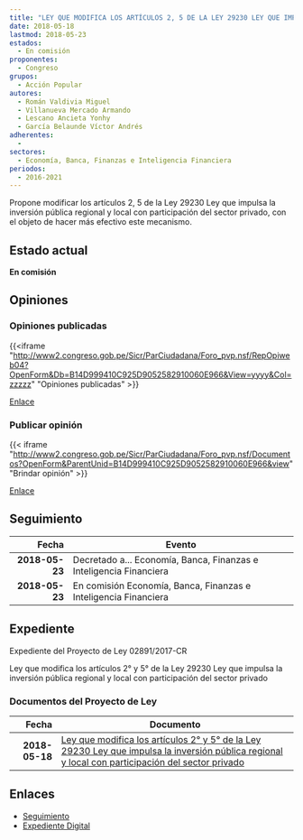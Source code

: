 ```yaml
---
title: "LEY QUE MODIFICA LOS ARTÍCULOS 2, 5 DE LA LEY 29230 LEY QUE IMPULSA LA INVERSIÓN PÚBLICA REGIONAL Y LOCAL CON PARTICIPACIÓN DEL SECTOR PRIVADO"
date: 2018-05-18
lastmod: 2018-05-23
estados: 
  - En comisión
proponentes: 
  - Congreso
grupos: 
  - Acción Popular
autores: 
  - Román Valdivia Miguel
  - Villanueva Mercado Armando
  - Lescano Ancieta Yonhy
  - García Belaunde Víctor Andrés
adherentes: 
  - 
sectores: 
  - Economía, Banca, Finanzas e Inteligencia Financiera
periodos: 
  - 2016-2021
---
```


Propone modificar los artículos 2, 5 de la Ley 29230 Ley que impulsa la inversión pública regional y local con participación del sector privado, con el objeto de hacer más efectivo este mecanismo.


## Estado actual

**En comisión**

## Opiniones

### Opiniones publicadas

{{<iframe "http://www2.congreso.gob.pe/Sicr/ParCiudadana/Foro_pvp.nsf/RepOpiweb04?OpenForm&Db=B14D999410C925D9052582910060E966&View=yyyy&Col=zzzzz" "Opiniones publicadas" >}}

[Enlace](http://www2.congreso.gob.pe/Sicr/ParCiudadana/Foro_pvp.nsf/RepOpiweb04?OpenForm&Db=B14D999410C925D9052582910060E966&View=yyyy&Col=zzzzz)
### Publicar opinión

{{< iframe "http://www2.congreso.gob.pe/Sicr/ParCiudadana/Foro_pvp.nsf/Documentos?OpenForm&ParentUnid=B14D999410C925D9052582910060E966&view" "Brindar opinión" >}}

[Enlace](http://www2.congreso.gob.pe/Sicr/ParCiudadana/Foro_pvp.nsf/Documentos?OpenForm&ParentUnid=B14D999410C925D9052582910060E966&view)

## Seguimiento

| Fecha | Evento |
|------:|--------|
| **2018-05-23** | Decretado a... Economía, Banca, Finanzas e Inteligencia Financiera|
| **2018-05-23** | En comisión Economía, Banca, Finanzas e Inteligencia Financiera|


## Expediente

Expediente del Proyecto de Ley 02891/2017-CR

Ley que modifica los artículos 2° y 5° de la Ley 29230 Ley que impulsa la inversión pública regional y local con participación del sector privado


### Documentos del Proyecto de Ley

| Fecha | Documento |
|------:|--------|
| **2018-05-18** | [Ley que modifica los artículos 2° y 5° de la Ley 29230 Ley que impulsa la inversión pública regional y local con participación del sector privado](http://www.leyes.congreso.gob.pe/Documentos/2016_2021/Proyectos_de_Ley_y_de_Resoluciones_Legislativas/PL0289120180518..PDF) |

## Enlaces 

- [Seguimiento](http://www2.congreso.gob.pe/Sicr/TraDocEstProc/CLProLey2016.nsf/f7fff46988ca05b1052578e100829cc7/aea60dcfb298628a05258291006562ea?OpenDocument)
- [Expediente Digital](http://www2.congreso.gob.pe/Sicr/TraDocEstProc/CLProLey2016.nsf/f7fff46988ca05b1052578e100829cc7/aea60dcfb298628a05258291006562ea?OpenDocument&Click=05257FB7005EB655.eb71d0cf91d8294e05256cdf006b5706/$Body/0.1C6C)
